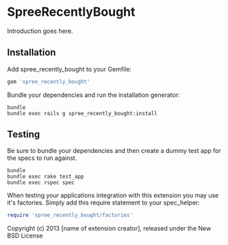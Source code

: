 SpreeRecentlyBought
===================

Introduction goes here.

Installation
------------

Add spree_recently_bought to your Gemfile:

```ruby
gem 'spree_recently_bought'
```

Bundle your dependencies and run the installation generator:

```shell
bundle
bundle exec rails g spree_recently_bought:install
```

Testing
-------

Be sure to bundle your dependencies and then create a dummy test app for the specs to run against.

```shell
bundle
bundle exec rake test_app
bundle exec rspec spec
```

When testing your applications integration with this extension you may use it's factories.
Simply add this require statement to your spec_helper:

```ruby
require 'spree_recently_bought/factories'
```

Copyright (c) 2013 [name of extension creator], released under the New BSD License
